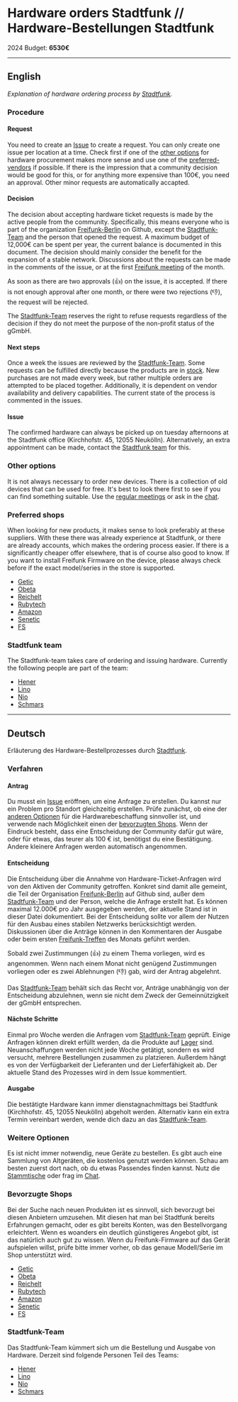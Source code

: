# Hardware orders Stadtfunk // Hardware-Bestellungen Stadtfunk

2024 Budget: **6530€**

---

## English

_Explanation of hardware ordering process by [Stadtfunk](https://stadtfunk.net/)._

### Procedure

#### Request

You need to create an [Issue](https://github.com/freifunk-berlin/meta/issues/new?assignees=&labels=&projects=&template=hardware-request.md&title=) to create a request. You can only create one issue per location at a time. Check first if one of the [other options](#other-options) for hardware procurement makes more sense and use one of the [preferred-vendors](#preferred-shops) if possible.
If there is the impression that a community decision would be good for this, or for anything more expensive than 100€, you need an approval. Other minor requests are automatically accapted. 

#### Decision

The decision about accepting hardware ticket requests is made by the active people from the community. Specifically, this means everyone who is part of the organization [Freifunk-Berlin](https://github.com/orgs/freifunk-berlin/people) on Github, except the [Stadtfunk-Team](#stadtfunk-team) and the person that opened the request. A maximum budget of 12,000€ can be spent per year, the current balance is documented in this document. The decision should mainly consider the benefit for the expansion of a stable network. Discussions about the requests can be made in the comments of the issue, or at the first [Freifunk meeting](https://wiki.freifunk.net/Berlin:Treffen) of the month.

As soon as there are two approvals (👍) on the issue, it is accepted. If there is not enough approval after one month, or there were two rejections (👎), the request will be rejected.

The [Stadtfunk-Team](#stadtfunk-team) reserves the right to refuse requests regardless of the decision if they do not meet the purpose of the non-profit status of the gGmbH.

#### Next steps

Once a week the issues are reviewed by the [Stadtfunk-Team](#stadtfunk-team). Some requests can be fulfilled directly because the products are in [stock](/Hardware-stock.md). New purchases are not made every week, but rather multiple orders are attempted to be placed together. Additionally, it is dependent on vendor availability and delivery capabilities. The current state of the process is commented in the issues.

#### Issue

The confirmed hardware can always be picked up on tuesday afternoons at the Stadtfunk office (Kirchhofstr. 45, 12055 Neukölln). Alternatively, an extra appointment can be made, contact the [Stadtfunk team](#stadtfunk-team) for this.

### Other options

It is not always necessary to order new devices. There is a collection of old devices that can be used for free. It's best to look there first to see if you can find something suitable. Use the [regular meetings](https://wiki.freifunk.net/Berlin:Treffen) or ask in the [chat](https://matrix.to/#/#berlin.freifunk.net:matrix.org).

### Preferred shops

When looking for new products, it makes sense to look preferably at these suppliers. With these there was already experience at Stadtfunk, or there are already accounts, which makes the ordering process easier. If there is a significantly cheaper offer elsewhere, that is of course also good to know.
If you want to install Freifunk Firmware on the device, please always check before if the exact model/series in the store is supported.

- [Getic](https://www.getic.com/)
- [Obeta](https://obeta.de/)
- [Reichelt](https://www.reichelt.de/)
- [Rubytech](https://www.rubytech.de/)
- [Amazon](https://www.amazon.de/)
- [Senetic](https://www.senetic.de/)
- [FS](https://www.fs.com)

### Stadtfunk team

The Stadtfunk-team takes care of ordering and issuing hardware. Currently the following people are part of the team:
- [Hener](https://matrix.to/#/@hener:matrix.org)
- [Lino](https://matrix.to/#/@noxil:systemli.org)
- [Nio](https://github.com/orgs/stadtfunk/people/spinat3000)
- [Schmars](https://matrix.to/#/@schmars:matrix.org)

---

## Deutsch

Erläuterung des Hardware-Bestellprozesses durch [Stadtfunk](https://stadtfunk.net/).

### Verfahren

#### Antrag

Du musst ein [Issue](https://github.com/freifunk-berlin/meta/issues/new?assignees=&labels=&projects=&template=hardware-request.md&title=) eröffnen, um eine Anfrage zu erstellen. Du kannst nur ein Problem pro Standort gleichzeitig erstellen. Prüfe zunächst, ob eine der [anderen Optionen](#weitere-optionen) für die Hardwarebeschaffung sinnvoller ist, und verwende nach Möglichkeit einen der [bevorzugten Shops](#bevorzugte-shops).
Wenn der Eindruck besteht, dass eine Entscheidung der Community dafür gut wäre, oder für etwas, das teurer als 100 € ist, benötigst du eine Bestätigung. Andere kleinere Anfragen werden automatisch angenommen. 

#### Entscheidung

Die Entscheidung über die Annahme von Hardware-Ticket-Anfragen wird von den Aktiven der Community getroffen. Konkret sind damit alle gemeint, die Teil der Organisation [Freifunk-Berlin](https://github.com/orgs/freifunk-berlin/people) auf Github sind, außer dem [Stadtfunk-Team](#stadtfunk-team) und der Person, welche die Anfrage erstellt hat. Es können maximal 12.000€ pro Jahr ausgegeben werden, der aktuelle Stand ist in dieser Datei dokumentiert. Bei der Entscheidung sollte vor allem der Nutzen für den Ausbau eines stabilen Netzwerks berücksichtigt werden. Diskussionen über die Anträge können in den Kommentaren der Ausgabe oder beim ersten [Freifunk-Treffen](https://wiki.freifunk.net/Berlin:Treffen) des Monats geführt werden.

Sobald zwei Zustimmungen (👍) zu einem Thema vorliegen, wird es angenommen. Wenn nach einem Monat nicht genügend Zustimmungen vorliegen oder es zwei Ablehnungen (👎) gab, wird der Antrag abgelehnt.

Das [Stadtfunk-Team](#stadtfunk-team) behält sich das Recht vor, Anträge unabhängig von der Entscheidung abzulehnen, wenn sie nicht dem Zweck der Gemeinnützigkeit der gGmbH entsprechen.

#### Nächste Schritte

Einmal pro Woche werden die Anfragen vom [Stadtfunk-Team](#stadtfunk-team) geprüft. Einige Anfragen können direkt erfüllt werden, da die Produkte auf [Lager](/Hardware-stock.md) sind. Neuanschaffungen werden nicht jede Woche getätigt, sondern es wird versucht, mehrere Bestellungen zusammen zu platzieren. Außerdem hängt es von der Verfügbarkeit der Lieferanten und der Lieferfähigkeit ab. Der aktuelle Stand des Prozesses wird in dem Issue kommentiert.

#### Ausgabe

Die bestätigte Hardware kann immer dienstagnachmittags bei Stadtfunk (Kirchhofstr. 45, 12055 Neukölln) abgeholt werden. Alternativ kann ein extra Termin vereinbart werden, wende dich dazu an das [Stadtfunk-Team](#stadtfunk-team).

### Weitere Optionen

Es ist nicht immer notwendig, neue Geräte zu bestellen. Es gibt auch eine Sammlung von Altgeräten, die kostenlos genutzt werden können. Schau am besten zuerst dort nach, ob du etwas Passendes finden kannst. Nutz die [Stammtische](https://wiki.freifunk.net/Berlin:Treffen) oder frag im [Chat](https://matrix.to/#/#berlin.freifunk.net:matrix.org).

### Bevorzugte Shops

Bei der Suche nach neuen Produkten ist es sinnvoll, sich bevorzugt bei diesen Anbietern umzusehen. Mit diesen hat man bei Stadtfunk bereits Erfahrungen gemacht, oder es gibt bereits Konten, was den Bestellvorgang erleichtert. Wenn es woanders ein deutlich günstigeres Angebot gibt, ist das natürlich auch gut zu wissen.
Wenn du Freifunk-Firmware auf das Gerät aufspielen willst, prüfe bitte immer vorher, ob das genaue Modell/Serie im Shop unterstützt wird.

- [Getic](https://www.getic.com/)
- [Obeta](https://obeta.de/)
- [Reichelt](https://www.reichelt.de/)
- [Rubytech](https://www.rubytech.de/)
- [Amazon](https://www.amazon.de/)
- [Senetic](https://www.senetic.de/)
- [FS](https://www.fs.com)

### Stadtfunk-Team

Das Stadtfunk-Team kümmert sich um die Bestellung und Ausgabe von Hardware. Derzeit sind folgende Personen Teil des Teams:
- [Hener](https://matrix.to/#/@hener:matrix.org)
- [Lino](https://matrix.to/#/@noxil:systemli.org)
- [Nio](https://github.com/orgs/stadtfunk/people/spinat3000)
- [Schmars](https://matrix.to/#/@schmars:matrix.org)
